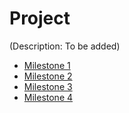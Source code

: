 # Project

(Description: To be added)

- [Milestone 1](Milestone1)
- [Milestone 2](Milestone2)
- [Milestone 3](Milestone3)
- [Milestone 4](Milestone4)
